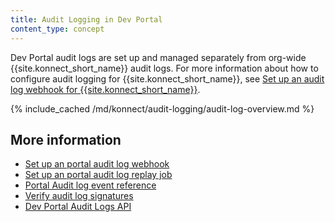 ```yaml
---
title: Audit Logging in Dev Portal
content_type: concept
---
```


Dev Portal audit logs are set up and managed separately from org-wide {{site.konnect_short_name}} audit logs. For more information about how to configure audit logging for {{site.konnect_short_name}}, see [Set up an audit log webhook for {{site.konnect_short_name}}](/konnect/org-management/audit-logging/webhook/).

{% include_cached /md/konnect/audit-logging/audit-log-overview.md %}
    
## More information
* [Set up an portal audit log webhook](/konnect/dev-portal/portals/audit-logs/webhook/)
* [Set up an portal audit log replay job](/konnect/dev-portal/portals/audit-logs/replay-job/)
* [Portal Audit log event reference](/konnect/reference/audit-logs/)
* [Verify audit log signatures](/konnect/reference/verify-signatures/)
* [Dev Portal Audit Logs API](/konnect/api/audit-logs/latest/)
